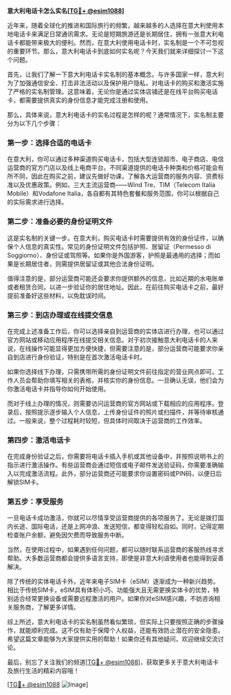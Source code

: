 **意大利电话卡怎么实名[[TG💪+ @esim1088](https://t.me/s/esim1088)]**

近年来，随着全球化的推进和国际旅行的频繁，越来越多的人选择在意大利使用本地电话卡来满足日常通讯需求。无论是短期旅游还是长期居住，拥有一张意大利电话卡都能带来极大的便利。然而，在意大利使用电话卡时，实名制是一个不可忽视的重要环节。那么，意大利电话卡到底如何实名呢？今天我们就来详细探讨一下这个问题。

首先，让我们了解一下意大利电话卡实名制的基本概念。与许多国家一样，意大利为了加强通信安全、打击非法活动以及保护用户隐私，对电话卡的购买和激活实施了严格的实名制管理。这意味着，无论你是通过实体店铺还是在线平台购买电话卡，都需要提供真实的身份信息才能完成注册和使用。

那么，具体来说，意大利电话卡的实名过程是怎样的呢？通常情况下，实名制主要分为以下几个步骤：

### **第一步：选择合适的电话卡**
在意大利，你可以通过多种渠道购买电话卡，包括大型连锁超市、电子商店、电信运营商的官方门店以及线上电商平台。不同渠道提供的电话卡种类和价格可能会有所不同，因此在购买之前，建议先做好功课，了解各大运营商的服务内容、资费标准以及优惠政策。例如，三大主流运营商——Wind Tre、TIM（Telecom Italia Mobile）和Vodafone Italia，各自都有其特色套餐和服务范围，你可以根据自己的实际需求进行选择。

### **第二步：准备必要的身份证明文件**
这是实名制的关键一步。在意大利，购买电话卡时需要提供有效的身份证件，以确保个人信息的真实性。常见的身份证明文件包括护照、居留证（Permesso di Soggiorno）、身份证或驾照等。如果你是外国游客，护照是最通用的选择；而如果是长期居住者，则需提供居留证或其他合法身份证明。

值得注意的是，部分运营商可能还会要求你提供额外的信息，比如近期的水电账单或者租赁合同，以进一步验证你的居住地址。因此，在前往购买电话卡之前，最好提前准备好这些材料，以免耽误时间。

### **第三步：到店办理或在线提交信息**
在完成上述准备工作后，你可以选择亲自到运营商的实体店进行办理，也可以通过官方网站或移动应用程序在线提交相关信息。对于初次接触意大利电话卡的人来说，在线操作可能显得更加方便快捷，但需要注意的是，部分运营商可能要求你亲自到店进行身份验证，特别是在首次激活电话卡时。

如果你选择线下办理，只需携带所需的身份证明文件前往指定的营业网点即可。工作人员会帮助你填写相关的表格，并核实你的身份信息。一旦确认无误，他们会为你激活电话卡并指导你如何开始使用。

而对于线上办理的情况，则需要访问运营商的官方网站或下载相应的应用程序。登录后，按照提示逐步输入个人信息，上传身份证件的照片或扫描件，并等待审核通过。一般来说，整个过程耗时较短，但具体时间取决于运营商的工作效率。

### **第四步：激活电话卡**
在完成身份验证之后，你需要将电话卡插入手机或其他设备中，并按照说明书上的指示进行激活操作。有些运营商会通过短信或电子邮件发送验证码，你需要准确输入以完成激活流程。此外，部分运营商还可能要求你设置密码或PIN码，以便日后解锁SIM卡。

### **第五步：享受服务**
一旦电话卡成功激活，你就可以尽情享受运营商提供的各项服务了。无论是拨打国内长途、国际电话，还是上网冲浪、发送短信，都变得轻松自如。同时，记得定期检查账户余额，避免因欠费而导致服务中断。

当然，在使用过程中，如果遇到任何问题，都可以随时联系运营商的客服热线寻求帮助。大多数运营商都会提供多语言支持，即使是非意大利语使用者也能得到妥善解决。

除了传统的实体电话卡外，近年来电子SIM卡（eSIM）逐渐成为一种新兴趋势。相比于传统SIM卡，eSIM具有体积小巧、功能强大且无需更换实体卡的优势，特别适合经常更换设备或需要远程激活的用户。如果你对eSIM感兴趣，不妨咨询相关服务商，了解更多详情。

综上所述，意大利电话卡的实名制虽然看似繁琐，但实际上只要按照正确的步骤操作，就能顺利完成。这不仅有助于保障个人权益，还能有效防止潜在的安全隐患。希望这篇文章能够为大家提供实用的帮助！如果你还有其他疑问，欢迎继续交流讨论。

最后，别忘了关注我们的频道[[TG💪+ @esim1088](https://t.me/s/esim1088)]，获取更多关于意大利电话卡及旅行生活的精彩内容哦！

[[TG💪+ @esim1088](https://t.me/s/esim1088) ![Image](https://i.postimg.cc/4NQfJmqS/Snipaste-2025-05-13-00-14-12.png)]